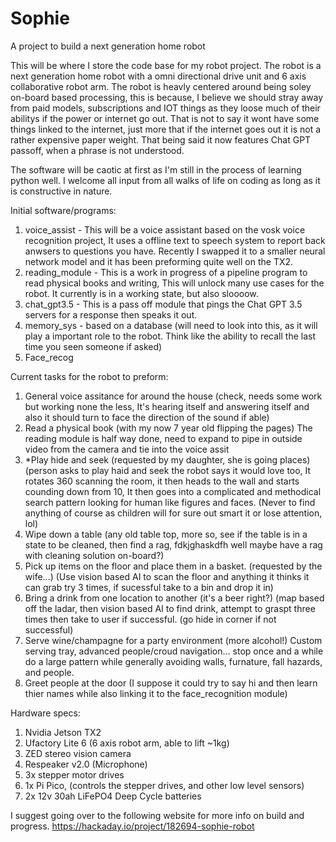 # Sophie
A project to build a next generation home robot

This will be where I store the code base for my robot project. The robot is a next generation home robot with a omni directional drive unit and 6 axis collaborative robot arm. The robot is heavly centered around being soley on-board based processing, this is because, I believe we should stray away from paid models, subscriptions and IOT things as they loose much of their abilitys if the power or internet go out. That is not to say it wont have some things linked to the internet, just more that if the internet goes out it is not a rather expensive paper weight. That being said it now features Chat GPT passoff, when a phrase is not understood.

The software will be caotic at first as I'm still in the process of learning python well. I welcome all input from all walks of life on coding as long as it is constructive in nature.

Initial software/programs:
1. voice_assist - This will be a voice assistant based on the vosk voice recognition project, It uses a offline text to speech system to report back anwsers to questions you have. Recently I swapped it to a smaller neural network model and it has been preforming quite well on the TX2.
2. reading_module - This is a work in progress of a pipeline program to read physical books and writing, This will unlock many use cases for the robot. It currently is in a working state, but also sloooow. 
3. chat_gpt3.5 - This is a pass off module that pings the Chat GPT 3.5 servers for a response then speaks it out. 
4. memory_sys - based on a database (will need to look into this, as it will play a important role to the robot. Think like the ability to recall the last time you seen someone if asked) 
5. Face_recog

Current tasks for the robot to preform:
1. General voice assitance for around the house (check, needs some work but working none the less, It's hearing itself and answering itself and also it should turn to face the direction of the sound if able)
2. Read a physical book (with my now 7 year old flipping the pages) The reading module is half way done, need to expand to pipe in outside video from the camera and tie into the voice assit
3. *Play hide and seek (requested by my daughter, she is going places) (person asks to play haid and seek the robot says it would love too, It rotates 360 scanning the room, it then heads to the wall and starts counding down from 10, It then goes into a complicated and methodical search pattern looking for human like figures and faces. (Never to find anything of course as children will for sure out smart it or lose attention, lol)
4. Wipe down a table (any old table top, more so, see if the table is in a state to be cleaned, then find a rag, fdkjghaskdfh well maybe have a rag with cleaning solution on-board?)
5. Pick up items on the floor and place them in a basket. (requested by the wife...) (Use vision based AI to scan the floor and anything it thinks it can grab try 3 times, if sucessful take to a bin and drop it in)
6. Bring a drink from one location to another (it's a beer right?) (map based off the ladar, then vision based AI to find drink, attempt to graspt three times then take to user if successful. (go hide in corner if not successful) 
7. Serve wine/champagne for a party environment (more alcohol!) Custom serving tray, advanced people/croud navigation... stop once and a while do a large pattern while generally avoiding walls, furnature, fall hazards, and people. 
8. Greet people at the door (I suppose it could try to say hi and then learn thier names while also linking it to the face_recognition module)

Hardware specs:
1. Nvidia Jetson TX2
2. Ufactory Lite 6 (6 axis robot arm, able to lift ~1kg)
3. ZED stereo vision camera
4. Respeaker v2.0 (Microphone)
5. 3x stepper motor drives
6. 1x Pi Pico, (controls the stepper drives, and other low level sensors)
7. 2x 12v 30ah LiFePO4 Deep Cycle batteries 

I suggest going over to the following website for more info on build and progress. https://hackaday.io/project/182694-sophie-robot
